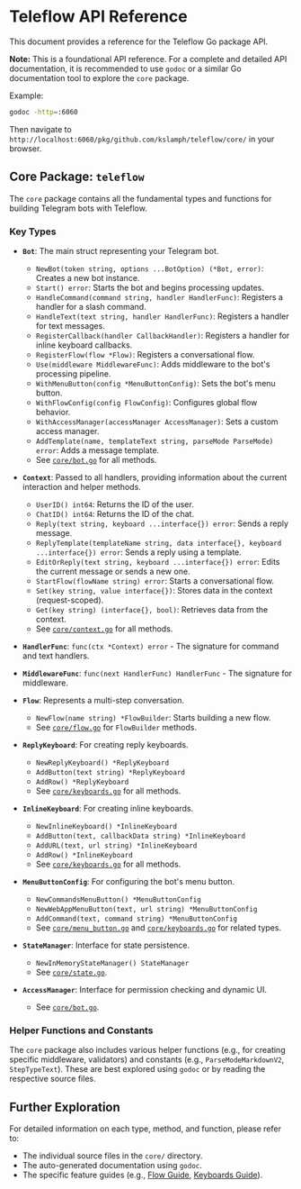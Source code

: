 # Teleflow API Reference

This document provides a reference for the Teleflow Go package API.

**Note:** This is a foundational API reference. For a complete and detailed API documentation, it is recommended to use `godoc` or a similar Go documentation tool to explore the `core` package.

Example:
```bash
godoc -http=:6060
```
Then navigate to `http://localhost:6060/pkg/github.com/kslamph/teleflow/core/` in your browser.

## Core Package: `teleflow`

The `core` package contains all the fundamental types and functions for building Telegram bots with Teleflow.

### Key Types

*   **`Bot`**: The main struct representing your Telegram bot.
    *   `NewBot(token string, options ...BotOption) (*Bot, error)`: Creates a new bot instance.
    *   `Start() error`: Starts the bot and begins processing updates.
    *   `HandleCommand(command string, handler HandlerFunc)`: Registers a handler for a slash command.
    *   `HandleText(text string, handler HandlerFunc)`: Registers a handler for text messages.
    *   `RegisterCallback(handler CallbackHandler)`: Registers a handler for inline keyboard callbacks.
    *   `RegisterFlow(flow *Flow)`: Registers a conversational flow.
    *   `Use(middleware MiddlewareFunc)`: Adds middleware to the bot's processing pipeline.
    *   `WithMenuButton(config *MenuButtonConfig)`: Sets the bot's menu button.
    *   `WithFlowConfig(config FlowConfig)`: Configures global flow behavior.
    *   `WithAccessManager(accessManager AccessManager)`: Sets a custom access manager.
    *   `AddTemplate(name, templateText string, parseMode ParseMode) error`: Adds a message template.
    *   See [`core/bot.go`](../core/bot.go) for all methods.

*   **`Context`**: Passed to all handlers, providing information about the current interaction and helper methods.
    *   `UserID() int64`: Returns the ID of the user.
    *   `ChatID() int64`: Returns the ID of the chat.
    *   `Reply(text string, keyboard ...interface{}) error`: Sends a reply message.
    *   `ReplyTemplate(templateName string, data interface{}, keyboard ...interface{}) error`: Sends a reply using a template.
    *   `EditOrReply(text string, keyboard ...interface{}) error`: Edits the current message or sends a new one.
    *   `StartFlow(flowName string) error`: Starts a conversational flow.
    *   `Set(key string, value interface{})`: Stores data in the context (request-scoped).
    *   `Get(key string) (interface{}, bool)`: Retrieves data from the context.
    *   See [`core/context.go`](../core/context.go) for all methods.

*   **`HandlerFunc`**: `func(ctx *Context) error` - The signature for command and text handlers.

*   **`MiddlewareFunc`**: `func(next HandlerFunc) HandlerFunc` - The signature for middleware.

*   **`Flow`**: Represents a multi-step conversation.
    *   `NewFlow(name string) *FlowBuilder`: Starts building a new flow.
    *   See [`core/flow.go`](../core/flow.go) for `FlowBuilder` methods.

*   **`ReplyKeyboard`**: For creating reply keyboards.
    *   `NewReplyKeyboard() *ReplyKeyboard`
    *   `AddButton(text string) *ReplyKeyboard`
    *   `AddRow() *ReplyKeyboard`
    *   See [`core/keyboards.go`](../core/keyboards.go) for all methods.

*   **`InlineKeyboard`**: For creating inline keyboards.
    *   `NewInlineKeyboard() *InlineKeyboard`
    *   `AddButton(text, callbackData string) *InlineKeyboard`
    *   `AddURL(text, url string) *InlineKeyboard`
    *   `AddRow() *InlineKeyboard`
    *   See [`core/keyboards.go`](../core/keyboards.go) for all methods.

*   **`MenuButtonConfig`**: For configuring the bot's menu button.
    *   `NewCommandsMenuButton() *MenuButtonConfig`
    *   `NewWebAppMenuButton(text, url string) *MenuButtonConfig`
    *   `AddCommand(text, command string) *MenuButtonConfig`
    *   See [`core/menu_button.go`](../core/menu_button.go) and [`core/keyboards.go`](../core/keyboards.go) for related types.

*   **`StateManager`**: Interface for state persistence.
    *   `NewInMemoryStateManager() StateManager`
    *   See [`core/state.go`](../core/state.go).

*   **`AccessManager`**: Interface for permission checking and dynamic UI.
    *   See [`core/bot.go`](../core/bot.go).

### Helper Functions and Constants

The `core` package also includes various helper functions (e.g., for creating specific middleware, validators) and constants (e.g., `ParseModeMarkdownV2`, `StepTypeText`). These are best explored using `godoc` or by reading the respective source files.

## Further Exploration

For detailed information on each type, method, and function, please refer to:
- The individual source files in the `core/` directory.
- The auto-generated documentation using `godoc`.
- The specific feature guides (e.g., [Flow Guide](flow-guide.md), [Keyboards Guide](keyboards-guide.md)).